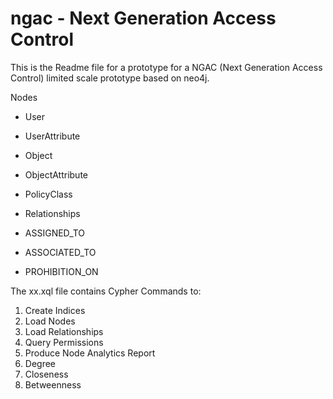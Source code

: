 # ngac - Next Generation Access Control
This is the Readme file for a prototype for a NGAC (Next Generation Access Control) limited scale prototype based on neo4j.

Nodes
- User
- UserAttribute
- Object
- ObjectAttribute
- PolicyClass

- Relationships
- ASSIGNED_TO
- ASSOCIATED_TO
- PROHIBITION_ON

The xx.xql file contains Cypher Commands to:

1. Create Indices
2. Load Nodes
3. Load Relationships
4. Query Permissions
5. Produce Node Analytics Report
6. Degree
7. Closeness
8. Betweenness


